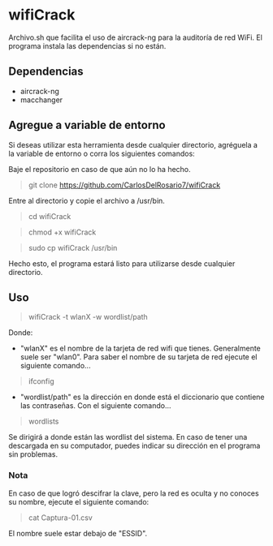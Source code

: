 # wifiCrack

Archivo.sh que facilita el uso de aircrack-ng para la auditoría de red WiFi. El programa instala las dependencias si no están.

## Dependencias

- aircrack-ng
- macchanger

## Agregue a variable de entorno

Si deseas utilizar esta herramienta desde cualquier directorio, agréguela a la variable de entorno o corra los siguientes comandos:

Baje el repositorio en caso de que aún no lo ha hecho.

> git clone https://github.com/CarlosDelRosario7/wifiCrack

Entre al directorio y copie el archivo a /usr/bin.

> cd wifiCrack

> chmod +x wifiCrack

> sudo cp wifiCrack /usr/bin

Hecho esto, el programa estará listo para utilizarse desde cualquier directorio.

## Uso

> wifiCrack -t wlanX -w wordlist/path

Donde:
- "wlanX" es el nombre de la tarjeta de red wifi que tienes. Generalmente suele ser "wlan0". Para saber el nombre de su tarjeta de red ejecute el siguiente comando...

> ifconfig

- "wordlist/path" es la dirección en donde está el diccionario que contiene las contraseñas. Con el siguiente comando...

> wordlists

Se dirigirá a donde están las wordlist del sistema. En caso de tener una descargada en su computador, puedes indicar su dirección en el programa sin problemas.

### Nota
En caso de que logró descifrar la clave, pero la red es oculta y no conoces su nombre, ejecute el siguiente comando:

> cat Captura-01.csv

El nombre suele estar debajo de "ESSID".
